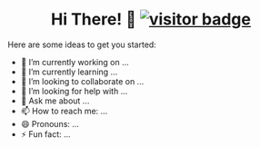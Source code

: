 <h1 align='center'> Hi There! 👋 <a href="#"><img src="https://visitor-badge.laobi.icu/badge?page_id=roboticsengineer93.visitor-badge" alt="visitor badge"></a></h1>

Here are some ideas to get you started:

- 🔭 I’m currently working on ...
- 🌱 I’m currently learning ...
- 👯 I’m looking to collaborate on ...
- 🤔 I’m looking for help with ...
- 💬 Ask me about ...
- 📫 How to reach me: ...
- 😄 Pronouns: ...
- ⚡ Fun fact: ...


